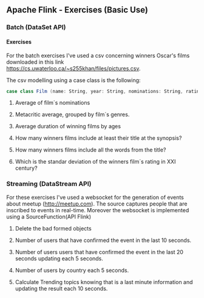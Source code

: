 ## Apache Flink - Exercises (Basic Use)

### Batch (DataSet API)
#### Exercises
For the batch exercises I've used a csv concerning winners Oscar's films 
downloaded in this link https://cs.uwaterloo.ca/~s255khan/files/pictures.csv.

The csv modelling using a case class is the following:
 ```scala
case class Film (name: String, year: String, nominations: String, rating:String, duration: String, genre1: String, genre2: String, release: String, metacritic: String, synopsis: String)
```
1. Average of film´s nominations

2. Metacritic average, grouped by film´s genres.

3. Average duration of winning films by ages

4. How many winners films include at least their title at the synopsis?

5. How many winners films include all the words from the title?

6. Which is the standar deviation of the winners film´s rating in XXI century?



### Streaming (DataStream API)
For these exercises I've used a websocket for the generation 
of events about meetup (http://meetup.com). The source 
captures people that are inscribed to events in real-time.
Moreover the websocket is implemented using a SourceFunction(API Flink)

1. Delete the bad formed objects

2. Number of users that have confirmed the event in the last 10 seconds.

3. Number of users  users that have confirmed the event in the last 20 seconds updating each 5 seconds. 

4. Number of users by country each 5 seconds. 

5. Calculate Trending topics knowing that is a last minute information and updating the result each 10 seconds. 


